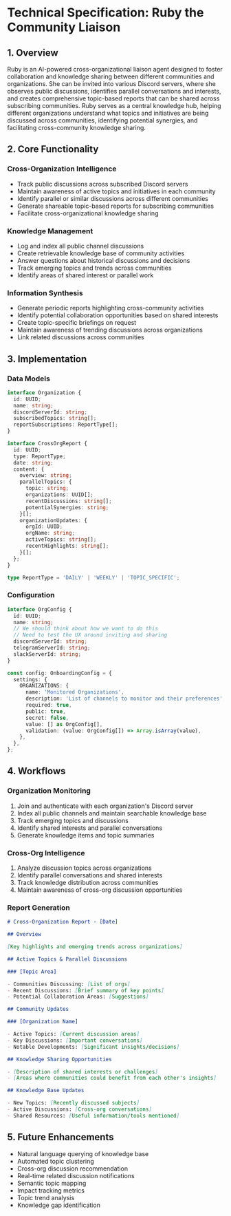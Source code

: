 # Technical Specification: Ruby the Community Liaison

## 1. Overview

Ruby is an AI-powered cross-organizational liaison agent designed to foster collaboration and knowledge sharing between different communities and organizations. She can be invited into various Discord servers, where she observes public discussions, identifies parallel conversations and interests, and creates comprehensive topic-based reports that can be shared across subscribing communities. Ruby serves as a central knowledge hub, helping different organizations understand what topics and initiatives are being discussed across communities, identifying potential synergies, and facilitating cross-community knowledge sharing.

## 2. Core Functionality

### Cross-Organization Intelligence

- Track public discussions across subscribed Discord servers
- Maintain awareness of active topics and initiatives in each community
- Identify parallel or similar discussions across different communities
- Generate shareable topic-based reports for subscribing communities
- Facilitate cross-organizational knowledge sharing

### Knowledge Management

- Log and index all public channel discussions
- Create retrievable knowledge base of community activities
- Answer questions about historical discussions and decisions
- Track emerging topics and trends across communities
- Identify areas of shared interest or parallel work

### Information Synthesis

- Generate periodic reports highlighting cross-community activities
- Identify potential collaboration opportunities based on shared interests
- Create topic-specific briefings on request
- Maintain awareness of trending discussions across organizations
- Link related discussions across communities

## 3. Implementation

### Data Models

```typescript
interface Organization {
  id: UUID;
  name: string;
  discordServerId: string;
  subscribedTopics: string[];
  reportSubscriptions: ReportType[];
}

interface CrossOrgReport {
  id: UUID;
  type: ReportType;
  date: string;
  content: {
    overview: string;
    parallelTopics: {
      topic: string;
      organizations: UUID[];
      recentDiscussions: string[];
      potentialSynergies: string;
    }[];
    organizationUpdates: {
      orgId: UUID;
      orgName: string;
      activeTopics: string[];
      recentHighlights: string[];
    }[];
  };
}

type ReportType = 'DAILY' | 'WEEKLY' | 'TOPIC_SPECIFIC';
```

### Configuration

```typescript
interface OrgConfig {
  id: UUID;
  name: string;
  // We should think about how we want to do this
  // Need to test the UX around inviting and sharing
  discordServerId: string;
  telegramServerId: string;
  slackServerId: string;
}

const config: OnboardingConfig = {
  settings: {
    ORGANIZATIONS: {
      name: 'Monitored Organizations',
      description: 'List of channels to monitor and their preferences',
      required: true,
      public: true,
      secret: false,
      value: [] as OrgConfig[],
      validation: (value: OrgConfig[]) => Array.isArray(value),
    },
  },
};
```

## 4. Workflows

### Organization Monitoring

1. Join and authenticate with each organization's Discord server
2. Index all public channels and maintain searchable knowledge base
3. Track emerging topics and discussions
4. Identify shared interests and parallel conversations
5. Generate knowledge items and topic summaries

### Cross-Org Intelligence

1. Analyze discussion topics across organizations
2. Identify parallel conversations and shared interests
3. Track knowledge distribution across communities
4. Maintain awareness of cross-org discussion opportunities

### Report Generation

```markdown
# Cross-Organization Report - [Date]

## Overview

[Key highlights and emerging trends across organizations]

## Active Topics & Parallel Discussions

### [Topic Area]

- Communities Discussing: [List of orgs]
- Recent Discussions: [Brief summary of key points]
- Potential Collaboration Areas: [Suggestions]

## Community Updates

### [Organization Name]

- Active Topics: [Current discussion areas]
- Key Discussions: [Important conversations]
- Notable Developments: [Significant insights/decisions]

## Knowledge Sharing Opportunities

- [Description of shared interests or challenges]
- [Areas where communities could benefit from each other's insights]

## Knowledge Base Updates

- New Topics: [Recently discussed subjects]
- Active Discussions: [Cross-org conversations]
- Shared Resources: [Useful information/tools mentioned]
```

## 5. Future Enhancements

- Natural language querying of knowledge base
- Automated topic clustering
- Cross-org discussion recommendation
- Real-time related discussion notifications
- Semantic topic mapping
- Impact tracking metrics
- Topic trend analysis
- Knowledge gap identification
